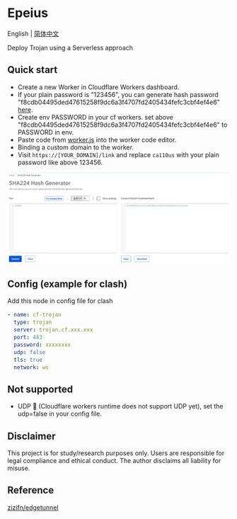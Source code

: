 # Epeius
English | [简体中文](./README-zh_CN.md)

Deploy Trojan using a Serverless approach

## Quick start
- Create a new Worker in Cloudflare Workers dashboard.
- If your plain password is "123456", you can generate hash password "f8cdb04495ded47615258f9dc6a3f4707fd2405434fefc3cbf4ef4e6" [here](https://www.atatus.com/tools/sha224-to-hash).
- Create env PASSWORD in your cf workers. set above "f8cdb04495ded47615258f9dc6a3f4707fd2405434fefc3cbf4ef4e6" to PASSWORD in env. 
- Paste code from [worker.js](./src/worker.js) into the worker code editor. 
- Binding a custom domain to the worker.
- Visit `https://[YOUR_DOMAIN]/link` and replace `ca110us` with your plain password like above 123456.

![sha224 hash password](sha224-to-hash.png)

## Config (example for clash)
Add this node in config file for clash
```yaml
- name: cf-trojan
  type: trojan
  server: trojan.cf.xxx.xxx
  port: 443
  password: xxxxxxxx
  udp: false
  tls: true
  network: ws
```

## Not supported
- UDP 🙅 (Cloudflare workers runtime does not support UDP yet), set the udp=false in your config file.

## Disclaimer
This project is for study/research purposes only. Users are responsible for legal compliance and ethical conduct. The author disclaims all liability for misuse.

## Reference
[zizifn/edgetunnel](https://github.com/zizifn/edgetunnel)
